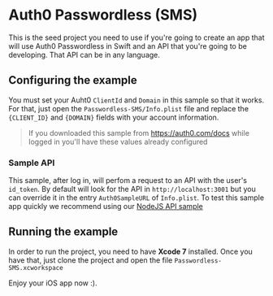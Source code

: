 # Auth0 Passwordless (SMS)

This is the seed project you need to use if you're going to create an app that will use Auth0 Passwordless in Swift and an API that you're going to be developing. That API can be in any language.

## Configuring the example

You must set your Auht0 `ClientId` and `Domain` in this sample so that it works. For that, just open the `Passwordless-SMS/Info.plist` file and replace the `{CLIENT_ID}` and `{DOMAIN}` fields with your account information.
> If you downloaded this sample from https://auth0.com/docs while logged in you'll have these values already configured

### Sample API

This sample, after log in, will perfom a request to an API with the user's `id_token`. By default will look for the API in `http://localhost:3001` but you can override it in the entry `Auth0SampleURL` of `Info.plist`. 
To test this sample app quickly we recommend using our [NodeJS API sample](https://github.com/auth0/node-auth0/tree/master/examples/nodejs-api)

## Running the example

In order to run the project, you need to have **Xcode 7** installed.
Once you have that, just clone the project and open the file `Passwordless-SMS.xcworkspace`

Enjoy your iOS app now :).
